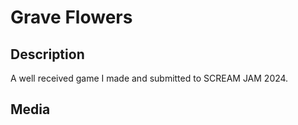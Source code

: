 # Grave Flowers

## Description

A well received game I made and submitted to SCREAM JAM 2024.

## Media

